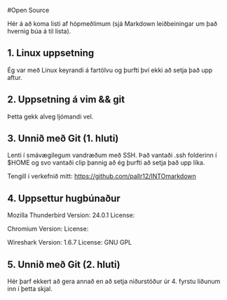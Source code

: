 #Open Source

Hér á að koma listi af hópmeðlimum (sjá Markdown leiðbeiningar um það hvernig búa á til lista).

## 1. Linux uppsetning

Ég var með Linux keyrandi á fartölvu og þurfti því ekki að setja það upp aftur.

## 2. Uppsetning á vim && git

Þetta gekk alveg ljómandi vel.

## 3. Unnið með Git (1. hluti)

Lenti í smávægilegum vandræðum með SSH. Það vantaði .ssh folderinn í $HOME og svo vantaði clip þannig að ég þurfti að setja það upp líka.

Tengill í verkefnið mitt: https://github.com/pallr12/INTOmarkdown

## 4. Uppsettur hugbúnaður

Mozilla Thunderbird
Version: 24.0.1
License: 

Chromium
Version:
License:

Wireshark
Version: 1.6.7
License: GNU GPL

## 5. Unnið með Git (2. hluti)

Hér þarf ekkert að gera annað en að setja niðurstöður úr 4. fyrstu liðunum inn í þetta skjal.
